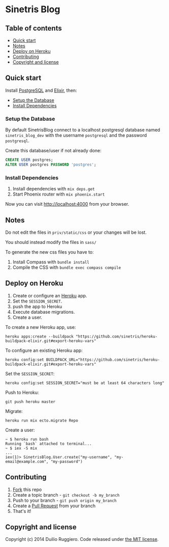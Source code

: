 # Sinetris Blog

## Table of contents

 - [Quick start](#quick-start)
 - [Notes](#notes)
 - [Deploy on Heroku](#deploy-on-heroku)
 - [Contributing](#contributing)
 - [Copyright and license](#copyright-and-license)

## Quick start

Install [PostgreSQL](http://www.postgresql.org/download/) and [Elixir](http://elixir-lang.org/), then:

* [Setup the Database](#setup-the-database)
* [Install Dependencies](#install-dependencies)

### Setup the Database

By default SinetrisBlog connect to a localhost postgresql database
named `sinetris_blog_dev` with the username `postgresql` and the password
`postgresql`.

Create this database/user if not already done:

```SQL
CREATE USER postgres;
ALTER USER postgres PASSWORD 'postgres';
```

### Install Dependencies

1. Install dependencies with `mix deps.get`
3. Start Phoenix router with `mix phoenix.start`

Now you can visit [http://localhost:4000](http://localhost:4000) from your browser.

## Notes

Do not edit the files in `priv/static/css` or your changes will be lost.

You should instead modify the files in `sass/`

To generate the new css files you have to:

1. Install Compass with `bundle install`
2. Compile the CSS with `bundle exec compass compile`

## Deploy on Heroku

1. Create or configure an [Heroku](https://devcenter.heroku.com/articles/quickstart) app.
2. Set the `SESSION_SECRET`.
3. push the app to Heroku
4. Execute database migrations.
5. Create a user.

To create a new Heroku app, use:
```
heroku apps:create --buildpack "https://github.com/sinetris/heroku-buildpack-elixir.git#export-heroku-vars"
```

To configure an existing Heroku app:
```
heroku config:set BUILDPACK_URL="https://github.com/sinetris/heroku-buildpack-elixir.git#export-heroku-vars"
```

Set the `SESSION_SECRET`:
```
heroku config:set SESSION_SECRET="must be at least 64 characters long"
```

Push to Heroku:
```
git push heroku master
```

Migrate:
```
heroku run mix ecto.migrate Repo
```

Create a user:
```
~ $ heroku run bash
Running `bash` attached to terminal...
~ $ iex -S mix
...
iex(1)> SinetrisBlog.User.create("my-username", "my-email@example.com", "my-password")

```

## Contributing

1. [Fork](https://help.github.com/articles/fork-a-repo) this repo
2. Create a topic branch - `git checkout -b my_branch`
3. Push to your branch - `git push origin my_branch`
4. Create a [Pull Request](http://help.github.com/pull-requests/) from your
   branch
5. That's it!

## Copyright and license

Copyright (c) 2014 Duilio Ruggiero. Code released under [the MIT license](LICENSE).
